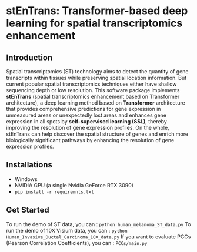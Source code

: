 # stEnTrans: Transformer-based deep learning for spatial transcriptomics enhancement
## Introduction
Spatial transcriptomics (ST) technology aims to detect the quantity of gene transcripts within tissues while preserving spatial location information. But current popular spatial transcriptomics techniques either have shallow sequencing depth or low resolution. This software package implements **stEnTrans** (spatial transcriptomics enhancement based on Transformer architecture), a deep learning method based on **Transformer** architecture that provides comprehensive predictions for gene expression in unmeasured areas or unexpectedly lost areas and enhances gene expression in all spots by **self-supervised learning (SSL)**, thereby improving the resolution of gene expression profiles. On the whole, stEnTrans can help discover the spatial structure of genes and enrich more biologically significant pathways by enhancing the resolution of gene expression profiles.
## Installations
- Windows
- NVIDIA GPU (a single Nvidia GeForce RTX 3090)
- `pip install -r requiremnts.txt`
## Get Started
To run the demo of ST data, you can : `python human_melanoma_ST_data.py`
To run the demo of 10X Visium data, you can : `python Human_Invasive_Ductal_Carcinoma_10X_data.py`
If you want to evaluate PCCs (Pearson Correlation Coefficients), you can : `PCCs/main.py`
